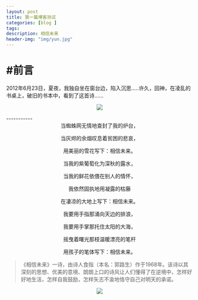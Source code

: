 ```yaml
---
layout: post
title: 第一篇博客测试
categories: [blog ]
tags:
description: 相信未来
header-img: "img/yun.jpg"
---
```


# #前言

   2012年6月23日，夏夜，我独自坐在窗台边，陷入沉思.....许久，回神，在凌乱的书桌上，破旧的书本中，看到了这首诗......

<center>
    <p><img src="http://ww2.sinaimg.cn/mw690/0065PbKCgw1faf3d87otnj31hc0u0h8u.jpg" align="center"></p>
</center>
-----------
<center>
当蜘蛛网无情地查封了我的炉台，

当灰烬的余烟叹息着贫困的悲哀，

用美丽的雪花写下：相信未来。

当我的紫葡萄化为深秋的露水， 

当我的鲜花依偎在别人的情怀，

我依然固执地用凝露的枯藤

在凄凉的大地上写下：相信未来。

我要用手指那涌向天边的排浪， 

我要用手掌那托住太阳的大海， 

摇曳着曙光那枝温暖漂亮的笔杆

用孩子的笔体写下：相信未来。
</center>

>《相信未来》一诗，由诗人食指（本名：郭路生）作于1968年。该诗以其深刻的思想、优美的意境、朗朗上口的诗风让人们懂得了在逆境中，怎样好好地生活，怎样自我鼓励，怎样矢志不渝地恪守自己对明天的承诺。


<center>
    <p><img src="http://dreamofbook.qiniudn.com/hacker.png" align="center"></p>
</center>



